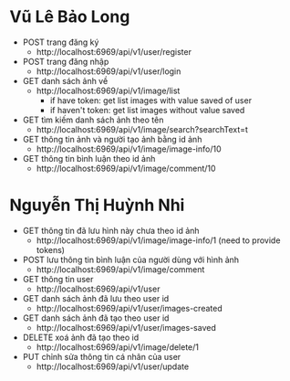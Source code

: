 # Vũ Lê Bảo Long

-   POST trang đăng ký
    -   http://localhost:6969/api/v1/user/register
-   POST trang đăng nhập
    -   http://localhost:6969/api/v1/user/login
-   GET danh sách ảnh về
    -   http://localhost:6969/api/v1/image/list 
        -   if have token: get list images with value saved of user
        -   if haven't token: get list images without value saved
-   GET tìm kiếm danh sách ảnh theo tên
    -   http://localhost:6969/api/v1/image/search?searchText=t
-   GET thông tin ảnh và người tạo ảnh bằng id ảnh
    -   http://localhost:6969/api/v1/image/image-info/10
-   GET thông tin bình luận theo id ảnh
    -   http://localhost:6969/api/v1/image/comment/10

# Nguyễn Thị Huỳnh Nhi

-   GET thông tin đã lưu hình này chưa theo id ảnh
    -   http://localhost:6969/api/v1/image/image-info/1 (need to provide tokens)
-   POST lưu thông tin bình luận của người dùng với hình ảnh
    -   http://localhost:6969/api/v1/image/comment
-   GET thông tin user
    -   http://localhost:6969/api/v1/user
-   GET danh sách ảnh đã lưu theo user id
    -   http://localhost:6969/api/v1/user/images-created
-   GET danh sách ảnh đã tạo theo user id
    -   http://localhost:6969/api/v1/user/images-saved
-   DELETE xoá ảnh đã tạo theo id
    -   http://localhost:6969/api/v1/image/delete/1
-   PUT chỉnh sửa thông tin cá nhân của user
    -   http://localhost:6969/api/v1/user/update
